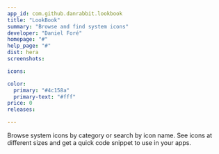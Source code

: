 ```yaml
---
app_id: com.github.danrabbit.lookbook
title: "LookBook"
summary: "Browse and find system icons"
developer: "Daniel Foré"
homepage: "#"
help_page: "#"
dist: hera
screenshots:

icons:

color:
  primary: "#4c158a"
  primary-text: "#fff"
price: 0
releases:

---
```


Browse system icons by category or search by icon name. See icons at different sizes and get a quick code snippet to use in your apps.